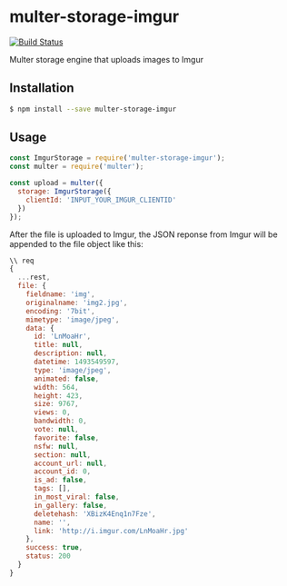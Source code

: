 # multer-storage-imgur

[![Build Status](https://travis-ci.com/trevorblades/multer-image-storage.svg?branch=master)](https://travis-ci.com/trevorblades/multer-image-storage)

Multer storage engine that uploads images to Imgur

## Installation

```bash
$ npm install --save multer-storage-imgur
```

## Usage

```js
const ImgurStorage = require('multer-storage-imgur');
const multer = require('multer');

const upload = multer({
  storage: ImgurStorage({
    clientId: 'INPUT_YOUR_IMGUR_CLIENTID'
  })
});
```

After the file is uploaded to Imgur, the JSON reponse from Imgur will be appended to the file object like this:

```js
\\ req
{
  ...rest,
  file: {
    fieldname: 'img',
    originalname: 'img2.jpg',
    encoding: '7bit',
    mimetype: 'image/jpeg',
    data: { 
      id: 'LnMoaHr',
      title: null,
      description: null,
      datetime: 1493549597,
      type: 'image/jpeg',
      animated: false,
      width: 564,
      height: 423,
      size: 9767,
      views: 0,
      bandwidth: 0,
      vote: null,
      favorite: false,
      nsfw: null,
      section: null,
      account_url: null,
      account_id: 0,
      is_ad: false,
      tags: [],
      in_most_viral: false,
      in_gallery: false,
      deletehash: 'XBizK4Enq1n7Fze',
      name: '',
      link: 'http://i.imgur.com/LnMoaHr.jpg'
    },
    success: true,
    status: 200
  }
}
```
